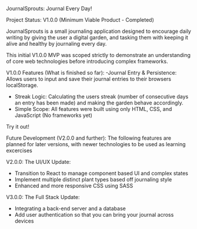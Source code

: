 JournalSprouts: Journal Every Day!

Project Status: V1.0.0 (Minimum Viable Product - Completed)

JournalSprouts is a small journaling application designed to encourage daily writing by giving the user a digital garden, and tasking them with keeping it alive and healthy by journaling every day.

This initial V1.0.0 MVP was scoped strictly to demonstrate an understanding of core web technologies before introducing complex frameworks.

V1.0.0 Features (What is finished so far):
-Journal Entry & Persistence: Allows users to input and save their journal entries to their browsers localStorage.
- Streak Logic: Calculating the users streak (number of consecutive days an entry has been made) and making the garden behave accordingly.
- Simple Scope: All features were built using only HTML, CSS, and JavaScript (No frameworks yet)

Try it out!


Future Development (V2.0.0 and further):
The following features are planned for later versions, with newer technologies to be used as learning excercises

V2.0.0: The UI/UX Update:
- Transition to React to manage component based UI and complex states
- Implement multiple distinct plant types based off journaling style
- Enhanced and more responsive CSS using SASS

V3.0.0: The Full Stack Update:
- Integrating a back-end server and a database 
- Add user authentication so that you can bring your journal across devices

